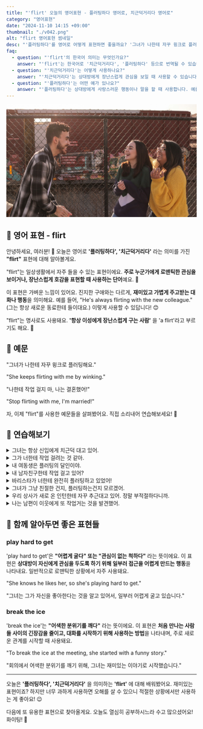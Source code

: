 ```yaml
---
title: "'flirt' 오늘의 영어표현 - 플러팅하다 영어로, 치근덕거리다 영어로"
category: "영어표현"
date: "2024-11-10 14:15 +09:00"
thumbnail: "./v042.png"
alt: "flirt 영어표현 썸네일"
desc: "'플러팅하다'를 영어로 어떻게 표현하면 좋을까요? '그녀가 나한테 자꾸 윙크로 플러팅해요.', '나한테 작업 걸지 마, 나는 결혼했어!' 등을 영어로 표현하는 법을 배워봅시다. 다양한 예문을 통해서 연습하고 본인의 표현으로 만들어 보세요."
faq:
  - question: "'flirt'의 한국어 의미는 무엇인가요?"
    answer: "'flirt'는 한국어로 '치근덕거리다', '플러팅하다' 등으로 번역될 수 있습니다. 주로 상대방에게 관심을 보이거나 애정의 표시를 할 때 사용합니다."
  - question: "'치근덕거리다'는 어떻게 사용하나요?"
    answer: "'치근덕거리다'는 상대방에게 장난스럽게 관심을 보일 때 사용할 수 있습니다. 예를 들어, '그는 그녀에게 치근덕거리며 농담을 건넸다'는 'He flirted with her by making jokes'로 표현할 수 있습니다."
  - question: "'플러팅하다'는 어떤 예가 있나요?"
    answer: "'플러팅하다'는 상대방에게 사랑스러운 행동이나 말을 할 때 사용합니다. 예를 들어, '그녀는 그에게 가벼운 미소로 플러팅했다.'는 'She flirted with him by giving a sweet smile'로 표현할 수 있습니다."
---
```


![두 여성과 즐겁게 대화를 나누고 있는 남성](./v042-1.jpg)

## 🌟 영어 표현 - flirt

안녕하세요, 여러분! 👋 오늘은 영어로 **'플러팅하다', '치근덕거리다'** 라는 의미를 가진 **"flirt"** 표현에 대해 알아볼게요.

"flirt"는 일상생활에서 자주 들을 수 있는 표현이에요. **주로 누군가에게 로맨틱한 관심을 보이거나, 장난스럽게 호감을 표현할 때 사용하는 단어**예요. 💝

이 표현은 가벼운 느낌이 있어요. 진지한 구애와는 다르게, **재미있고 가볍게 주고받는 대화나 행동**을 의미해요. 예를 들어, "He's always flirting with the new colleague." (그는 항상 새로운 동료한테 들이대요.) 이렇게 사용할 수 있답니다! 😊

"flirt"는 명사로도 사용돼요. **'항상 이성에게 장난스럽게 구는 사람'** 을 'a flirt'라고 부르기도 해요. 🤭

<script async src="https://pagead2.googlesyndication.com/pagead/js/adsbygoogle.js?client=ca-pub-1465612013356152"
     crossorigin="anonymous"></script>
<!-- engple-horizontal-ad -->

<ins class="adsbygoogle"
     style="display:block"
     data-ad-client="ca-pub-1465612013356152"
     data-ad-slot="2106896038"
     data-ad-format="auto"
     data-full-width-responsive="true"></ins>

<script>
     (adsbygoogle = window.adsbygoogle || []).push({});
</script>

## 📖 예문

"그녀가 나한테 자꾸 윙크로 플러팅해요."

"She keeps flirting with me by winking."

"나한테 작업 걸지 마, 나는 결혼했어!"

"Stop flirting with me, I'm married!"

자, 이제 "flirt"를 사용한 예문들을 살펴봤어요. 직접 소리내어 연습해보세요! 🎯

## 💬 연습해보기

<details>
<summary>그녀는 항상 신입에게 치근덕 대고 있어.</summary>
<span>She's always flirting with the new guy at work.</span>
</details>

<details>
<summary>그가 너한테 작업 걸려는 것 같아.</summary>
<span>I think he's <a href="/blog/in-english/117.try-to/">trying to</a> flirt with you.</span>
</details>

<details>
<summary>내 여동생은 플러팅의 달인이야.</summary>
<span>My sister's really good at flirting. </span>
</details>

<details>
<summary>내 남자친구한테 작업 걸고 있어?</summary>
<span>Are you flirting with my boyfriend?</span>
</details>

<details>
<summary>바리스타가 너한테 완전히 플러팅하고 있었어!</summary>
<span>The barista was totally flirting with you!</span>
</details>

<details>
<summary>그녀가 그냥 친절한 건지, 플러팅하는건지 모르겠어.</summary>
<span>I can't tell if she's just being friendly or flirting with me.</span>
</details>

<details>
<summary>우리 상사가 새로 온 인턴한테 자꾸 추근대고 있어. 정말 부적절하다니까.</summary>
<span>My boss keeps flirting with the new intern. It's really inappropriate.</span>
</details>

<details>
<summary>나는 남편이 이웃에게 또 작업거는 것을 발견했어.</summary>
<span>I caught my husband flirting with the neighbor again.</span>
</details>

## 🤝 함께 알아두면 좋은 표현들

### play hard to get

'play hard to get'은 **"어렵게 굴다" 또는 "관심이 없는 척하다"** 라는 뜻이에요. 이 표현은 **상대방이 자신에게 관심을 두도록 하기 위해 일부러 접근을 어렵게 만드는 행동**을 나타내요. 일반적으로 로맨틱한 상황에서 자주 사용돼요.

"She knows he likes her, so she's playing hard to get."

"그녀는 그가 자신을 좋아한다는 것을 알고 있어서, 일부러 어렵게 굴고 있습니다."

### break the ice

'break the ice'는 **"어색한 분위기를 깨다"** 라는 뜻이에요. 이 표현은 **처음 만나는 사람들 사이의 긴장감을 줄이고, 대화를 시작하기 위해 사용하는 방법**을 나타내며, 주로 새로운 관계를 시작할 때 사용돼요.

"To break the ice at the meeting, she started with a funny story."

"회의에서 어색한 분위기를 깨기 위해, 그녀는 재미있는 이야기로 시작했습니다."

---

오늘은 **'플러팅하다', '치근덕거리다'** 을 의미하는 **'flirt'** 에 대해 배워봤어요. 재미있는 표현이죠? 하지만 너무 과하게 사용하면 오해를 살 수 있으니 적절한 상황에서만 사용하는 게 좋아요! 😉

다음에 또 유용한 표현으로 찾아올게요. 오늘도 열심히 공부하시느라 수고 많으셨어요! 화이팅! 💪
